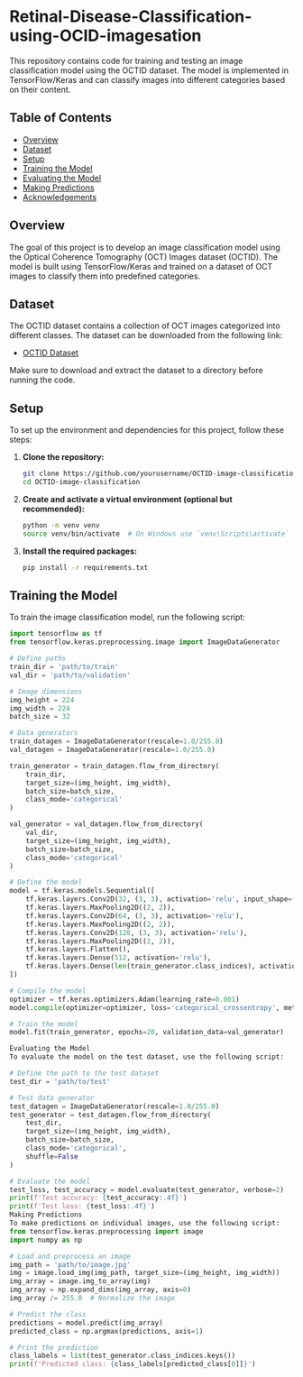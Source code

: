 # Retinal-Disease-Classification-using-OCID-imagesation

This repository contains code for training and testing an image classification model using the OCTID dataset. The model is implemented in TensorFlow/Keras and can classify images into different categories based on their content.

## Table of Contents
- [Overview](#overview)
- [Dataset](#dataset)
- [Setup](#setup)
- [Training the Model](#training-the-model)
- [Evaluating the Model](#evaluating-the-model)
- [Making Predictions](#making-predictions)
- [Acknowledgements](#acknowledgements)

## Overview
The goal of this project is to develop an image classification model using the Optical Coherence Tomography (OCT) Images dataset (OCTID). The model is built using TensorFlow/Keras and trained on a dataset of OCT images to classify them into predefined categories.

## Dataset
The OCTID dataset contains a collection of OCT images categorized into different classes. The dataset can be downloaded from the following link:

- [OCTID Dataset](https://example.com/OCTID-dataset)

Make sure to download and extract the dataset to a directory before running the code.

## Setup
To set up the environment and dependencies for this project, follow these steps:

1. **Clone the repository:**
    ```bash
    git clone https://github.com/yourusername/OCTID-image-classification.git
    cd OCTID-image-classification
    ```

2. **Create and activate a virtual environment (optional but recommended):**
    ```bash
    python -m venv venv
    source venv/bin/activate  # On Windows use `venv\Scripts\activate`
    ```

3. **Install the required packages:**
    ```bash
    pip install -r requirements.txt
    ```

## Training the Model
To train the image classification model, run the following script:

```python
import tensorflow as tf
from tensorflow.keras.preprocessing.image import ImageDataGenerator

# Define paths
train_dir = 'path/to/train'
val_dir = 'path/to/validation'

# Image dimensions
img_height = 224
img_width = 224
batch_size = 32

# Data generators
train_datagen = ImageDataGenerator(rescale=1.0/255.0)
val_datagen = ImageDataGenerator(rescale=1.0/255.0)

train_generator = train_datagen.flow_from_directory(
    train_dir,
    target_size=(img_height, img_width),
    batch_size=batch_size,
    class_mode='categorical'
)

val_generator = val_datagen.flow_from_directory(
    val_dir,
    target_size=(img_height, img_width),
    batch_size=batch_size,
    class_mode='categorical'
)

# Define the model
model = tf.keras.models.Sequential([
    tf.keras.layers.Conv2D(32, (3, 3), activation='relu', input_shape=(img_height, img_width, 3)),
    tf.keras.layers.MaxPooling2D((2, 2)),
    tf.keras.layers.Conv2D(64, (3, 3), activation='relu'),
    tf.keras.layers.MaxPooling2D((2, 2)),
    tf.keras.layers.Conv2D(128, (3, 3), activation='relu'),
    tf.keras.layers.MaxPooling2D((2, 2)),
    tf.keras.layers.Flatten(),
    tf.keras.layers.Dense(512, activation='relu'),
    tf.keras.layers.Dense(len(train_generator.class_indices), activation='softmax')
])

# Compile the model
optimizer = tf.keras.optimizers.Adam(learning_rate=0.001)
model.compile(optimizer=optimizer, loss='categorical_crossentropy', metrics=['accuracy'])

# Train the model
model.fit(train_generator, epochs=20, validation_data=val_generator)

Evaluating the Model
To evaluate the model on the test dataset, use the following script:

# Define the path to the test dataset
test_dir = 'path/to/test'

# Test data generator
test_datagen = ImageDataGenerator(rescale=1.0/255.0)
test_generator = test_datagen.flow_from_directory(
    test_dir,
    target_size=(img_height, img_width),
    batch_size=batch_size,
    class_mode='categorical',
    shuffle=False
)

# Evaluate the model
test_loss, test_accuracy = model.evaluate(test_generator, verbose=2)
print(f'Test accuracy: {test_accuracy:.4f}')
print(f'Test loss: {test_loss:.4f}')
Making Predictions
To make predictions on individual images, use the following script:
from tensorflow.keras.preprocessing import image
import numpy as np

# Load and preprocess an image
img_path = 'path/to/image.jpg'
img = image.load_img(img_path, target_size=(img_height, img_width))
img_array = image.img_to_array(img)
img_array = np.expand_dims(img_array, axis=0)
img_array /= 255.0  # Normalize the image

# Predict the class
predictions = model.predict(img_array)
predicted_class = np.argmax(predictions, axis=1)

# Print the prediction
class_labels = list(test_generator.class_indices.keys())
print(f'Predicted class: {class_labels[predicted_class[0]]}')
